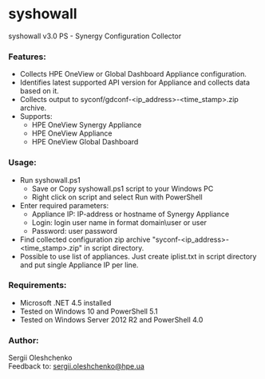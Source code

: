 syshowall
=========
syshowall v3.0 PS - Synergy Configuration Collector

### Features:
* Collects HPE OneView or Global Dashboard Appliance configuration.
* Identifies latest supported API version for Appliance and collects data based on it.
* Collects output to syconf/gdconf-<ip_address>-<time_stamp>.zip archive.
* Supports:
   	-  HPE OneView Synergy Appliance
   	-  HPE OneView Appliance
   	-  HPE OneView Global Dashboard 

### Usage:
* Run syshowall.ps1
	- Save or Copy syshowall.ps1 script to your Windows PC
	- Right click on script and select Run with PowerShell
* Enter required parameters:
	- Appliance IP:    IP-address or hostname of Synergy Appliance
	- Login:           login user name in format domain\user or user
	- Password:        user password
* Find collected configuration zip archive "syconf-<ip_address>-<time_stamp>.zip" in script directory.
* Possible to use list of appliances. Just create iplist.txt in script directory and put single Appliance IP per line.

### Requirements:
* Microsoft .NET 4.5 installed
* Tested on Windows 10 and PowerShell 5.1
* Tested on Windows Server 2012 R2 and PowerShell 4.0

### Author:
Sergii Oleshchenko<br/>
Feedback to: sergii.oleshchenko@hpe.ua<br/>
